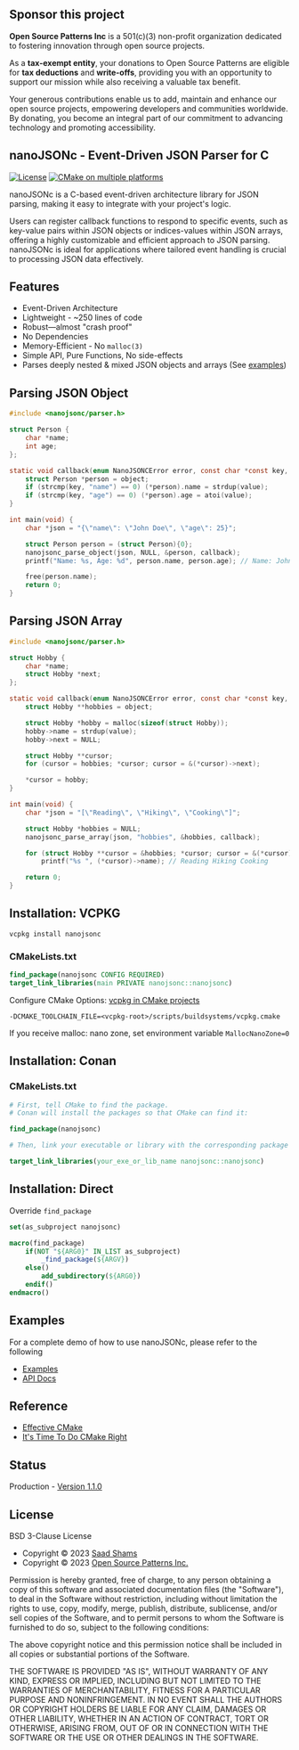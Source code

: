 ## Sponsor this project

**Open Source Patterns Inc** is a 501(c)(3) non-profit organization dedicated to fostering innovation through open source projects.

As a **tax-exempt entity**, your donations to Open Source Patterns are eligible for **tax deductions** and **write-offs**, providing you with an opportunity to support our mission while also receiving a valuable tax benefit.

Your generous contributions enable us to add, maintain and enhance our open source projects, empowering developers and communities worldwide. By donating, you become an integral part of our commitment to advancing technology and promoting accessibility.

## nanoJSONc - Event-Driven JSON Parser for C

[![License](https://img.shields.io/badge/License-BSD_3--Clause-blue.svg)](https://opensource.org/licenses/BSD-3-Clause)
[![CMake on multiple platforms](https://github.com/open-source-patterns/nanojsonc/actions/workflows/cmake-multi-platform.yml/badge.svg)](https://github.com/open-source-patterns/nanojsonc/actions/workflows/cmake-multi-platform.yml)

nanoJSONc is a C-based event-driven architecture library for JSON parsing,
making it easy to integrate with your project's logic.

Users can register callback functions to respond to specific events, such as
key-value pairs within JSON objects or indices-values within JSON arrays, offering a
highly customizable and efficient approach to JSON parsing. nanoJSONc is ideal
for applications where tailored event handling is crucial to processing JSON
data effectively.

## Features
- Event-Driven Architecture
- Lightweight - ~250 lines of code
- Robust—almost "crash proof"
- No Dependencies
- Memory-Efficient - No `malloc(3)`
- Simple API, Pure Functions, No side-effects
- Parses deeply nested & mixed JSON objects and arrays (See [examples](https://github.com/open-source-patterns/nanojsonc/tree/main/example))

## Parsing JSON Object

```c
#include <nanojsonc/parser.h>

struct Person {
    char *name;
    int age;
};

static void callback(enum NanoJSONCError error, const char *const key, const char *const value, const char *const parentKey, void *object) {
    struct Person *person = object;
    if (strcmp(key, "name") == 0) (*person).name = strdup(value);
    if (strcmp(key, "age") == 0) (*person).age = atoi(value);
}

int main(void) {
    char *json = "{\"name\": \"John Doe\", \"age\": 25}";

    struct Person person = (struct Person){0};
    nanojsonc_parse_object(json, NULL, &person, callback);
    printf("Name: %s, Age: %d", person.name, person.age); // Name: John Doe, Age: 25

    free(person.name);
    return 0;
}
```

## Parsing JSON Array
```c
#include <nanojsonc/parser.h>

struct Hobby {
    char *name;
    struct Hobby *next;
};

static void callback(enum NanoJSONCError error, const char *const key, const char *const value, const char *const parentKey, void *object) {
    struct Hobby **hobbies = object;

    struct Hobby *hobby = malloc(sizeof(struct Hobby));
    hobby->name = strdup(value);
    hobby->next = NULL;

    struct Hobby **cursor;
    for (cursor = hobbies; *cursor; cursor = &(*cursor)->next);

    *cursor = hobby;
}

int main(void) {
    char *json = "[\"Reading\", \"Hiking\", \"Cooking\"]";

    struct Hobby *hobbies = NULL;
    nanojsonc_parse_array(json, "hobbies", &hobbies, callback);

    for (struct Hobby **cursor = &hobbies; *cursor; cursor = &(*cursor)->next)
        printf("%s ", (*cursor)->name); // Reading Hiking Cooking

    return 0;
}
```

## Installation: VCPKG

```commandline
vcpkg install nanojsonc
```
### CMakeLists.txt
```cmake
find_package(nanojsonc CONFIG REQUIRED)
target_link_libraries(main PRIVATE nanojsonc::nanojsonc)
```

Configure CMake Options: [vcpkg in CMake projects](https://learn.microsoft.com/en-us/vcpkg/users/buildsystems/cmake-integration)
```
-DCMAKE_TOOLCHAIN_FILE=<vcpkg-root>/scripts/buildsystems/vcpkg.cmake
```

If you receive malloc: nano zone, set environment variable `MallocNanoZone=0`

## Installation: Conan

### CMakeLists.txt

```cmake
# First, tell CMake to find the package.
# Conan will install the packages so that CMake can find it:

find_package(nanojsonc)

# Then, link your executable or library with the corresponding package targets:

target_link_libraries(your_exe_or_lib_name nanojsonc::nanojsonc)
```

## Installation: Direct

Override `find_package`
```cmake
set(as_subproject nanojsonc)

macro(find_package)
    if(NOT "${ARG0}" IN_LIST as_subproject)
        _find_package(${ARGV})
    else()
        add_subdirectory(${ARG0})
    endif()
endmacro()
```
[//]: # (gcc -g demo.c src/*.c -Iinclude/ -g -D NANOJSONC_KEY_SIZE=4)

## Examples

For a complete demo of how to use nanoJSONc, please refer to the following 

* [Examples](https://github.com/open-source-patterns/nanojsonc/tree/main/example)
* [API Docs](https://github.com/open-source-patterns/nanojsonc/blob/main/include/parser.h)

## Reference
* [Effective CMake](https://www.youtube.com/watch?v=rLopVhns4Zs)
* [It's Time To Do CMake Right](https://pabloariasal.github.io/2018/02/19/its-time-to-do-cmake-right)

## Status

Production - [Version 1.1.0](https://github.com/open-source-patterns/nanojsonc/blob/master/VERSION)

## License

BSD 3-Clause License

* Copyright © 2023 [Saad Shams](https://www.linkedin.com/in/muizz/)
* Copyright © 2023 [Open Source Patterns Inc.](https://github.com/open-source-patterns)

Permission is hereby granted, free of charge, to any person obtaining a copy
of this software and associated documentation files (the "Software"), to deal
in the Software without restriction, including without limitation the rights
to use, copy, modify, merge, publish, distribute, sublicense, and/or sell
copies of the Software, and to permit persons to whom the Software is
furnished to do so, subject to the following conditions:

The above copyright notice and this permission notice shall be included in all
copies or substantial portions of the Software.

THE SOFTWARE IS PROVIDED "AS IS", WITHOUT WARRANTY OF ANY KIND, EXPRESS OR
IMPLIED, INCLUDING BUT NOT LIMITED TO THE WARRANTIES OF MERCHANTABILITY,
FITNESS FOR A PARTICULAR PURPOSE AND NONINFRINGEMENT. IN NO EVENT SHALL THE
AUTHORS OR COPYRIGHT HOLDERS BE LIABLE FOR ANY CLAIM, DAMAGES OR OTHER
LIABILITY, WHETHER IN AN ACTION OF CONTRACT, TORT OR OTHERWISE, ARISING FROM,
OUT OF OR IN CONNECTION WITH THE SOFTWARE OR THE USE OR OTHER DEALINGS IN THE
SOFTWARE.
